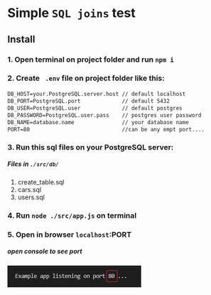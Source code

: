 # Simple  `SQL joins` test
## Install
### 1. Open terminal on project folder and run `npm i`

### 2. Create ` .env` file on project folder like this:
    DB_HOST=your.PostgreSQL.server.host // default localhost
    DB_PORT=PostgreSQL.port             // default 5432
    DB_USER=PostgreSQL.user             // default postgres
    DB_PASSWORD=PostgreSQL.user.pass    // postgres user password 
    DB_NAME=database.name               // your database name
    PORT=80                             //can be any empt port....
### 3. Run this sql files on your PostgreSQL server:
##### Files in `./src/db/`
1. create_table.sql
2. cars.sql
3. users.sql

### 4. Run `node ./src/app.js` on terminal
### 5. Open in browser `localhost`:PORT 
##### open console to see port
![alt img](https://raw.githubusercontent.com/Bekmirzo/postgresql-joins/main/src/public/index/port.PNG)
